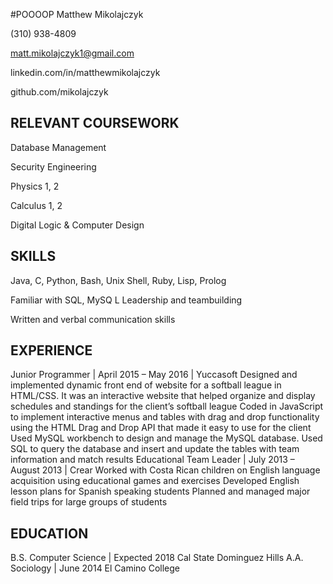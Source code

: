 #POOOOP Matthew Mikolajczyk

(310) 938-4809

matt.mikolajczyk1@gmail.com

linkedin.com/in/matthewmikolajczyk

github.com/mikolajczyk

## RELEVANT COURSEWORK

Database Management

Security Engineering

Physics 1, 2

Calculus 1, 2

Digital Logic & Computer Design

## SKILLS

Java, C, Python, Bash, Unix Shell, Ruby, Lisp, Prolog

Familiar with SQL, MySQ
L
Leadership and teambuilding

Written and verbal communication skills

## EXPERIENCE
Junior Programmer | April 2015 – May 2016 | Yuccasoft
Designed and implemented dynamic front end of website for a softball league in HTML/CSS. It was an interactive website that helped organize and display schedules and standings for the client’s softball league
Coded in JavaScript to implement interactive menus and tables with drag and drop functionality using the HTML Drag and Drop API that made it easy to use for the client
Used MySQL workbench to design and manage the MySQL database. Used SQL to query the database and insert and update the tables with team information and match results
Educational Team Leader | July 2013 – August 2013 | Crear
Worked with Costa Rican children on English language acquisition using educational games and exercises
Developed English lesson plans for Spanish speaking students
Planned and managed major field trips for large groups of students
 
## EDUCATION
B.S. Computer Science | Expected 2018
Cal State Dominguez Hills
A.A. Sociology | June 2014
El Camino College
